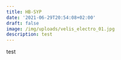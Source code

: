 ```yaml
---
title: HB-SYP
date: '2021-06-29T20:54:08+02:00'
draft: false
image: /img/uploads/velis_electro_01.jpg
description: test
---
```

test
